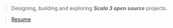 >Designing, building and exploring ***Scala 3 open source*** projects.

<!-- ![Stats](https://github-readme-stats.vercel.app/api?username=objektwerks&show_icons=true&hide_border=true) -->

<!-- * Top annual commits:  ***14,447*** -->
<!-- * Top monthly commits: ***1,793*** -->

>[Resume](https://github.com/objektwerks/resume)

